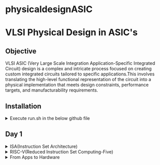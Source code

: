 # physicaldesignASIC
# VLSI Physical Design in ASIC's
## Objective
VLSI ASIC (Very Large Scale Integration Application-Specific Integrated Circuit) design is a complex and intricate process focused on creating custom integrated circuits tailored to specific applications.This involves translating the high-level functional representation of the circuit into a physical implementation that meets design constraints, performance targets, and manufacturability requirements.


## Installation
<details>

<summary> Execute run.sh in the below github file </summary>
https://github.com/kunalg123/riscv_workshop_collaterals/blob/master/run.sh

![Screenshot from 2023-08-20 00-57-11](https://github.com/JBavitha/physicaldesignASIC/assets/142578450/70b55c0c-4a49-4812-aa4d-d07acd3b9014)

- If you get as above after running the below command,RISCV GNU toolchain is succesfully installed.
```
riscv64-unknown-elf-gcc --version
```
	
</details>

## Day 1
<details>

<summary> ISA(Instruction Set Architecture)</summary>

- Instruction Set Architecture (ISA) is a crucial component of computer architecture that defines the set of instructions that a computer's central processing unit (CPU) can execute. It serves as an interface between the hardware and software, specifying how programs interact with the CPU and memory.
- It provides a stable interface for software programmers, allowing them to write code that can run on various CPUs with the same ISA.
- At the same time, hardware designers have the flexibility to implement the ISA in different ways, optimizing for factors like speed, power efficiency, and cost.
</details>

<details>

<summary> RISC-V(Reduced Instruction Set Computing-Five) </summary>

- Open Standard: RISC-V is an open standard ISA, which means that its specifications are freely available to the public. This openness encourages collaboration, innovation, and the development of a wide range of processors by various organizations and individuals.
- Simplicity: RISC-V follows the RISC philosophy of simplicity and orthogonality. It has a relatively small number of instructions with a regular encoding format, making it easier to design and optimize processors.
</details>

<details>

<summary> From Apps to Hardware </summary> 

Application software ---> System software ---> Hardware

This Application Software enters into a block called as System Software and this system software intern converts application program into  binary language.
- Major components of system sofware are:
  1. OS(Operating System)
  2. Compiler
  3. Assembler
![Screenshot from 2023-08-21 17-19-03](https://github.com/JBavitha/physicaldesignASIC/assets/142578450/c61ccc96-f3ad-4a8d-842c-0c0d5186eb4d)

### Type of Instructions
- Pseudo Instructions
- Base Integer Instructions(RV64I)
- Multiply Extension(RV64M)
- Single and Double precision floating point Extension(RV64F and RV64D)

## Labwork
Write a program to calculate the sum of numbers from 1 to n

we write program in leafpad as sum1ton.c

```
#include<stdio.h>
int main()
{
int i,sum=0,n=5;
for(i=1;i<=n;i++)
{
sum=sum+i;
}
printf("sum of numbers from 1 to %d is %d \n",n,sum);
return 0;
}
```
![Screenshot from 2023-08-21 17-36-51](https://github.com/JBavitha/physicaldesignASIC/assets/142578450/c0f6639b-05b4-4d1e-996c-d68d4581c782)

Compile the code using following command 

```
gcc sum1ton.c
```

To execute the program 

```
./a.out
```

![Screenshot from 2023-08-21 17-44-23](https://github.com/JBavitha/physicaldesignASIC/assets/142578450/ac408668-89fe-468f-a574-e6ef1124f352)

## RISCV GCC Compiler and Dissemble

Now use riscv gcc compiler to compile the c program 

```
riscv64-unknown-elf-gcc -Ofast -mabi=lb64 -march=rv64i -o sum.o sum.c
```

![Screenshot from 2023-08-21 17-50-17](https://github.com/JBavitha/physicaldesignASIC/assets/142578450/4c29c199-e19c-48f9-b85b-d6778dae87c7)

If you find any error as above use follwing three commands to proceed further 

```

export PATH=~/riscv_toolchain/riscv64-unknown-elf-gcc-8.3.0-2019.08.0-x86_64-linux-ubuntu14/bin:$PATH
export PATH=~/riscv_toolchain/riscv64-unknown-elf-gcc-8.3.0-2019.08.0-x86_64-linux-ubuntu14/riscv64-unknown-elf/bin:$PATH
```
To get dissembled ALP code use following command

```
riscv64-unknown-elf-objdump -d sum.o | less
```

In order to view any instance section type 

```/instance```

Here since we used -Ofast optimisation.

![Screenshot from 2023-08-21 18-04-27](https://github.com/JBavitha/physicaldesignASIC/assets/142578450/71991017-4539-4474-836f-bbf488a258c2)

Here since we used -O1 optimisation.

![Screenshot from 2023-08-21 18-14-47](https://github.com/JBavitha/physicaldesignASIC/assets/142578450/ec75c287-653f-4348-b371-302021390533)

## Spike stimulation and debugging
```spike pk sum1ton.0``` is used check whether the instructions produced are right to give expected output.

![Screenshot from 2023-08-21 17-56-07](https://github.com/JBavitha/physicaldesignASIC/assets/142578450/adb8291e-b655-4174-ad49-31e0992a34bc)

To view the content of the registers 

```
spike -d pk sum1ton.o
```

![Screenshot from 2023-08-21 18-28-20](https://github.com/JBavitha/physicaldesignASIC/assets/142578450/a6715e85-b999-466e-b13d-c84fad3a5b33)

## Integer Number Representation

### Unsigned numbers: 
- Are just like integers but they don't have a + or - sign associated with them. Range: [0, (2^n)-1 ]
### Signed numbers: 
- these are a set of both positive and negative numbers Range : [0, 2^(n-1)-1] to [-1 to 2^(n-1)] To represent negative numbers in binary 2's complement methodology is used.

## Labwork

- Write a C program that shows the maximum and minimum values of "n" bit unsigned numbers Considering(n=64) here

```
#include <stdio.h>
#include <math.h>
int main(){
  
	unsigned long long int max = (unsigned long long int) (pow(2,64) -1);
	unsigned long long int min = (unsigned long long int) (pow(2,64) *(-1));
	printf("Minimum value is %llu\n",min);
	printf("Maximum value is %llu\n",max);
	return 0;
}
```
![Screenshot from 2023-08-21 18-36-34](https://github.com/JBavitha/physicaldesignASIC/assets/142578450/30390269-6a76-4f80-9faa-f8e61ee99117)

Execution 

![Screenshot from 2023-08-21 18-37-47](https://github.com/JBavitha/physicaldesignASIC/assets/142578450/8404c5ee-1143-45fd-a6b1-013407f14dbc)

- Write a C program that shows the maximum and minimum values of "n" bit signed numbers

```
#include <stdio.h>
#include <math.h>

int main(){
	
	long long int max = (long long int) (pow(2,63) -1);
	long long int min = (long long int) (pow(2,63) *(-1));
	printf("Minimum value is %lld\n",min);
	printf("Max value is %lld\n",max);
	return 0;
}
```


![Screenshot from 2023-08-21 18-44-27](https://github.com/JBavitha/physicaldesignASIC/assets/142578450/a7a98b11-b977-4ab0-9647-c332da4f8732)

## Day 2

<details>
<summary> Introduction to ABI and Basic Verification flow </summary>


- An Application Binary Interface (ABI) is a set of rules and conventions that define how binary programs or object code files interact with each other and with the operating system at runtime.
- ABIs are essential for ensuring compatibility and interoperability between different software components, such as libraries, compilers, and the operating system.
</details>
<details>
<summary> Memory Allocation for Double Words </summary>


- In computer memory and data storage, the term "double words" is often used to refer to a data type that consists of two words of memory, where each word typically represents a fixed number of bits. This concept is more commonly referred to as a "double word" or "dword." The specific size of a double word can vary depending on the computer architecture and the operating system, but it is typically 32 bits (4 bytes) on many modern systems.
</details>

<details>
<summary> Labwork </summary>


- write c code and assemble code in seperate file.

C program

```
#include <stdio.h>

extern int load(int x, int y);

int main()
{
  int result = 0;
  int count = 9;
  result = load(0x0, count+1);
  printf("Sum of numbers from 1 to 9 is %d\n", result);
}
```

Assembly code

```
.section .text
.global load
.type load, @function

load:

add a4, a0, zero
add a2, a0, a1
add a3, a0, zero

loop:

add a4, a3, a4
addi a3, a3, 1
blt a3, a2, loop
add a0, a4, zero
ret
```

Now simulate c program and assembly code using follwing command

```
riscv64-unknown-elf-gcc -O1 -mabi=lb64 -march=rv64i -o custom1to9.o custom1to9.c load.S
```

![Screenshot from 2023-08-21 19-00-52](https://github.com/JBavitha/physicaldesignASIC/assets/142578450/9b1ca4a6-250d-4ed8-b94e-bf1310196552)

Assembly code 

``` 
riscv64-unknown-elf-objdump -d custom1to9.o|less
```

![Screenshot from 2023-08-21 19-02-34](https://github.com/JBavitha/physicaldesignASIC/assets/142578450/51a60e3d-3943-4a50-9f7d-77cdab704da8)
</details>

# RTL Design using Verilog with SKY130 Technology
## Introduction to Open-Source Simulator iVerilog

<details>
<summary> Introduction to iVerilog Design Testbench </summary>
	
 
- Simulator
	- Simulator is the tool used for checking any design.
    
- Design
  - Design is actual verilog code or set of verilog codes which has intended functionality to meet with the required specifications.
- Testbench
  - This is the setup to apply stimulus (test_vectors) to the design to check its funtionality
### How simulator works?
- Simulator looks for the changes on the input signals
- Upon change to the input the output is evaluated
  - If no change to the input, no change to the output!
- Simulator is looking for change in the values of input!

![Screenshot from 2023-08-27 11-37-02](https://github.com/JBavitha/physicaldesignASIC/assets/142578450/ac08a7ba-66f1-416f-8f99-e7b4e2a56b2a)

### Iverilog based Simulation Flow 

![Screenshot from 2023-08-27 11-38-51](https://github.com/JBavitha/physicaldesignASIC/assets/142578450/32a896ff-fe5e-403b-a979-8bd25da66654)
- output of the simulator is VCD( value change dump) file
- we will use the tool called gtkwave to view the waveform

</details>

## Labs using iverilog and gtkwave
<details>
<summary> Introduction to Labs  </summary>


![Screenshot from 2023-08-27 13-15-34](https://github.com/JBavitha/physicaldesignASIC/assets/142578450/3555dd4a-88ba-4562-87fa-07aa5de1a2f7)


- make directory named vsd
  - ```mkdir vsd```
  - ```cd vsd```
- use the command ```git clone https://github.com/kunalg123/sky130RTLDesignAndSynthesisWorkshop.git``` which helps in creating a folder ```sky130RTLDesignAndSynthesisWorkshop```
- All library files are stored in ```my_lib```
- verilog_model : contains all the standard cell verilog modules of the standard cells contained in the .lib
- verilog_files : contains all the verilog source files and testbench files which are required for labs

![Screenshot from 2023-08-27 13-17-01](https://github.com/JBavitha/physicaldesignASIC/assets/142578450/44785077-0fee-4527-8660-032d27afcfae)
</details>

<details>
<summary> Introduction iVerilog GTKwave Part-1   </summary>

- To load source code along with testbench code into iverilog simulator use the command ```iverilog good_mux.v tb_good_mux.v```
- ```a.out``` file gets created to execute that use ```./a.out``` this dumps vcd file.
- load the vcd file into simulator gtkwave ``` gtkwave tb_good_mux.vcd```
![Screenshot from 2023-08-27 13-34-23](https://github.com/JBavitha/physicaldesignASIC/assets/142578450/ca98eac1-deaf-4011-802f-5cc60e110369)
![Screenshot from 2023-08-27 13-37-26](https://github.com/JBavitha/physicaldesignASIC/assets/142578450/e1fa5f0f-4a61-41fc-bab4-4ca41b01047c)
</details>

<details>
<summary> Introduction iVerilog GTKwave Part-2   </summary>


- To check the file structure ```gvim tb_good_mux.v -o good_mux.v```
#### good_mux.v 
```
module good_mux (input i0 , input i1 , input sel , output reg y);
always @ (*)
begin
	if(sel)
		y <= i1;
	else 
		y <= i0;
end
endmodule

```
#### tb_good_mux.v

```
`timescale 1ns / 1ps
module tb_good_mux;
	// Inputs
	reg i0,i1,sel;
	// Outputs
	wire y;

        // Instantiate the Unit Under Test (UUT)
	good_mux uut (
		.sel(sel),
		.i0(i0),
		.i1(i1),
		.y(y)
	);

	initial begin
	$dumpfile("tb_good_mux.vcd");
	$dumpvars(0,tb_good_mux);
	// Initialize Inputs
	sel = 0;
	i0 = 0;
	i1 = 0;
	#300 $finish;
	end

always #75 sel = ~sel;
always #10 i0 = ~i0;
always #55 i1 = ~i1;
endmodule
```
</details>

## Introduction to Yosys and Logic Synthesis

<details>
<summary> Introduction to yosys  </summary>

- Synthesizer
  - It is a tool used for converting RTL design code to netlist.
  - Yosys is the synthesizer we use in this course.
#### Yosys setup 

![Screenshot from 2023-08-27 14-26-23](https://github.com/JBavitha/physicaldesignASIC/assets/142578450/72a70605-f86d-4e95-ad9d-49db2aee5333)

- Netlist file
  - It is the representation of the design in form of the standard cells in the .lib
- ```read_verilog``` : used to read design
- ```read_liberty``` : used to read .lib
- ```write_verilog``` : used to write out the netlist file
#### verify the synthesis
- Netlist and the tesbench is fed to the iverilog simulator.
- The vcd file is generated and that is fed to the gtkwave simulator.
- The output on the simulator must be same as the output observed during RTL simulation.
- Testbench is same as RTL testbench so there is no need of new testbench.
</details> 

<details>
<summary> Introduction to logic synthesis part-1  </summary>
	
- RTL Design
  - Behavioral representation of the required specification
- Synthesis
  - RTL to Gate level translation.
  - The design is converted into gates and the connections are made between the gates.
  - This is given out as a file called netlist.

![Screenshot from 2023-08-27 20-25-03](https://github.com/JBavitha/physicaldesignASIC/assets/142578450/af88a5ce-fdc3-4d7a-ac7d-7c660e0e7599)

- .lib
  - Collection of logical modules.
  - Includes basic logic gates like And, Or, Not, etc
  - It contains Different flavors of same gate.
    - 2 input And gate
      - Slow version.
      - Medium version.
      - Fast version.
    - 3 input And gate
      - slow version.
      - Medium version.
      - Fast version.
    - 4 input And gate

  - It contains all standard cells to implement any Boolean logic functionalities.

- Why different flavours of gate??
  - Combinational logic determines the maximum speed of operation of the digital logic circuit.
  - T_clock > T_pd + T_cq + T_setup
  - To achieve maximum clock frequency(better performance) T_clock should me minimum that means all the delays(T_pd + T_cq + T_setup) must be minimum.
  - To ensure that there are no "HOLD" issues at DFF_B, we need cells that work slowly.
  - Hence we need cells that work fast to meet the required performance and we need cells that work slow to meet HOLD.
</details> 
<details>
<summary> Introduction to logic synthesis part-2  </summary>

### Fast cell v/s Slow cells

- Fast Cells
  - Fast cells use wider transistors to enable higher current carrying capacity.
  - This allows for quicker charging and discharging of capacitive loads, resulting in faster signal transitions.
  - Wider transistors generally consume more power compared to narrower ones due to the increased current flow and larger gate capacitance.
  - While faster cells offer improved performance, they might have larger silicon area requirements due to the increased number of transistors. Additionally, they might be more susceptible to issues like noise and power consumption.

    
- Slow Cells
  - Slow cells use narrower transistors to reduce power consumption and minimize power dissipation.
  - Narrower transistors consume less power due to their lower current carrying capacity and reduced gate capacitance.
  - While slower cells consume less power, they might operate at lower clock frequencies and have longer signal propagation delays.
  - This can impact their ability to process data quickly.





### Selection of the Cells
  - We have to guide the Synthesizer to choose the flavour of cells that is optimum for implementation of logic circuit.
  - More use of faster cells leads to bad circuit in terms of power and area and also hold time violations.
  - More use of slower cells leads to sluggish circuits amd may not meet the performance needs.
  - Hence the guidance is offered to the synthesiser in the form of constraints.

</details> 

## Labs using Yosys and Sky130 PDKs


<details>
<summary> Yosys lab  </summary>

### Yosys installation
```
git clone https://github.com/YosysHQ/yosys.git
cd yosys
sudo apt install make
sudo apt-get update
sudo apt-get install build-essential clang bison flex  libreadline-dev gawk tcl-dev libffi-dev git  graphviz xdot pkg-config python3 libboost-system-dev libboost-python-dev libboost-filesystem-dev zlib1g-dev
make config-gcc
make
sudo make install

```
- To invoke yosys
``` cd vsd/sky130RTLDesignAndSynthesisWorkshop/verilog_files ```
Type yosys
![Screenshot from 2023-08-28 23-24-00](https://github.com/JBavitha/physicaldesignASIC/assets/142578450/f07fcfc7-f1e6-4c9a-8012-22a875097845)


- To read the library

``` read_liberty -lib ../lib/sky130_fd_sc_hd__tt_025C_1v80.lib ```

- To read the design

``` read_verilog good_mux.v```



![Screenshot from 2023-08-28 23-56-04](https://github.com/JBavitha/physicaldesignASIC/assets/142578450/3a177cf7-d83b-4fff-a597-d3e959085eba)

- To syntheis the module

 ``` synth -top good_mux ```

![Screenshot from 2023-08-28 23-58-39](https://github.com/JBavitha/physicaldesignASIC/assets/142578450/b5fc27f3-553d-4267-a16a-fe36a1c8f796)

- For realizing the logic in the verilog file 
``` abc -liberty ../lib/sky130_fd_sc_hd__tt_025C_1v80.lib```
![Screenshot from 2023-08-29 00-00-24](https://github.com/JBavitha/physicaldesignASIC/assets/142578450/48f6790c-0fbb-45cb-9a48-064b7e2f7939)
- For logic realization ``` show ```
  - The mux is completely realised in the form of sky130 library cells. 
![Screenshot from 2023-08-29 00-04-24](https://github.com/JBavitha/physicaldesignASIC/assets/142578450/d86a9f86-82fd-488c-9a02-452a6b4185f3)

- To write netlist
```
write_verilog good_mux_netlist.v
!gvim good_mux_netlist.v
```
![Screenshot from 2023-08-29 00-09-16](https://github.com/JBavitha/physicaldesignASIC/assets/142578450/600ef5ba-e540-43aa-9a46-31f2ba8cddbb)
![Screenshot from 2023-08-29 00-07-45](https://github.com/JBavitha/physicaldesignASIC/assets/142578450/8c8cbcf2-3442-463b-becd-b22648ffc8ef)
- To view simplified code
```
write_verilog -noattr good_mux_netlist.v
!gvim good_mux_netlist.v
```
![Screenshot from 2023-08-29 00-14-27](https://github.com/JBavitha/physicaldesignASIC/assets/142578450/74121b14-fbc7-433a-b963-9cb6391283fd)

![Screenshot from 2023-08-29 00-12-39](https://github.com/JBavitha/physicaldesignASIC/assets/142578450/83d6e53a-2e01-42d9-9c70-7ee853ef23c9)

</details> 

## Timing libs, Hierarchial and flat synthesis, and efficient flop coding styles.
### Introduction to timing .libs

<details>
<summary> Introduction to Dot Lib </summary>






 




 




















